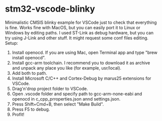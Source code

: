 # stm32-vscode-blinky
 Minimalistic CMSIS blinky example for VSCode just to check that everything is fine.
 Works fine with MacOS, but you can easily port it to Linux or Windows by editing paths.
 I used ST-Link as debug hardware, but you can try using J-Link and other stuff. It might request some conf files editing.
 Setup:
1. Install openocd. 
If you are using Mac, open Terminal app and type "brew install openocd".
2. Install gcc-arm toolchain. I recommend you to download it as archive and unpack any place you like (for example, usr/local).
3. Add both to path.
4. Install Microsoft C/C++ and Cortex-Debug by marus25 extensions for VSCode.
5. Drag'n'drop project folder to VSCode.
6. Open .vscode folder and specify path to gcc-arm-none-eabi and openocd in c_cpp_prroperties.json annd settings.json.
7. Press Shift+Cmd+B, then select "Make Build".
8. Press F5 to debug.
9. Profit!

